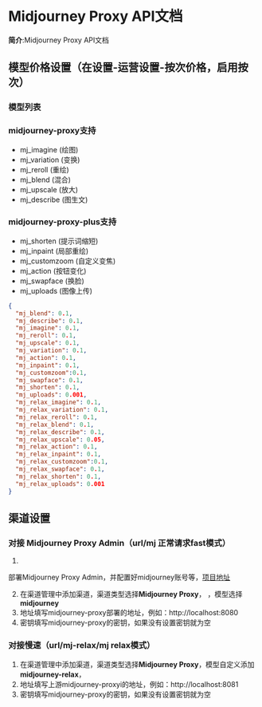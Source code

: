 # Midjourney Proxy API文档

**简介**:Midjourney Proxy API文档

## 模型价格设置（在设置-运营设置-按次价格，启用按次）

### 模型列表

### midjourney-proxy支持

- mj_imagine (绘图)
- mj_variation (变换)
- mj_reroll (重绘)
- mj_blend (混合)
- mj_upscale (放大)
- mj_describe (图生文)

### midjourney-proxy-plus支持

- mj_shorten (提示词缩短)
- mj_inpaint (局部重绘)
- mj_customzoom  (自定义变焦)
- mj_action  (按钮变化)
- mj_swapface (换脸)
- mj_uploads (图像上传)

```json
{
  "mj_blend": 0.1,
  "mj_describe": 0.1,
  "mj_imagine": 0.1,
  "mj_reroll": 0.1,
  "mj_upscale": 0.1,
  "mj_variation": 0.1,
  "mj_action": 0.1,
  "mj_inpaint": 0.1,
  "mj_customzoom":0.1,
  "mj_swapface": 0.1,
  "mj_shorten": 0.1,
  "mj_uploads": 0.001,
  "mj_relax_imagine": 0.1,
  "mj_relax_variation": 0.1,
  "mj_relax_reroll": 0.1,
  "mj_relax_blend": 0.1,
  "mj_relax_describe": 0.1,
  "mj_relax_upscale": 0.05,
  "mj_relax_action": 0.1,
  "mj_relax_inpaint": 0.1,
  "mj_relax_customzoom":0.1,
  "mj_relax_swapface": 0.1,
  "mj_relax_shorten": 0.1,
  "mj_relax_uploads": 0.001
}
```

## 渠道设置

### 对接 Midjourney Proxy Admin（url/mj 正常请求fast模式）

1.

部署Midjourney Proxy Admin，并配置好midjourney账号等，[项目地址](https://github.com/trueai-org/midjourney-proxy)

2. 在渠道管理中添加渠道，渠道类型选择**Midjourney Proxy**，
   ，模型选择**midjourney**
3. 地址填写midjourney-proxy部署的地址，例如：http://localhost:8080
4. 密钥填写midjourney-proxy的密钥，如果没有设置密钥就为空

### 对接慢速（url/mj-relax/mj relax模式）

1. 在渠道管理中添加渠道，渠道类型选择**Midjourney Proxy**，模型自定义添加**midjourney-relax**，
2. 地址填写上游midjourney-proxyi的地址，例如：http://localhost:8081
3. 密钥填写midjourney-proxy的密钥，如果没有设置密钥就为空

